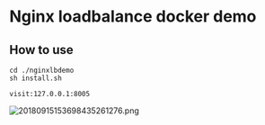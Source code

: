 # Nginx loadbalance docker demo

## How to use
```
cd ./nginxlbdemo
sh install.sh
```

	visit:127.0.0.1:8005
![20180915153698435261276.png](http://pic.aipp.vip/20180915153698435261276.png)
